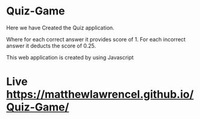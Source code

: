 # Quiz-Game

Here we have Created the Quiz application.

Where for each correct answer it provides score of 1.
For each incorrect answer it deducts the score of 0.25.

This web application is created by using Javascript
# Live https://matthewlawrencel.github.io/Quiz-Game/
